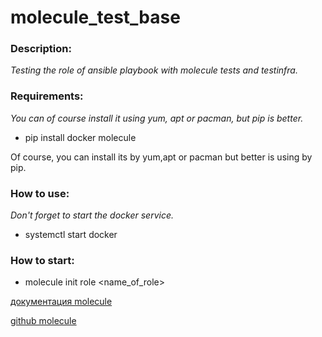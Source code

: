 # molecule_test_base
### Description: 
*Testing the role of ansible playbook with molecule tests and testinfra.*

### Requirements:
*You can of course install it using yum, apt or pacman, but pip is better.*
- pip install docker molecule

Of course, you can install its by yum,apt or pacman but better is using by pip.

### How to use:
*Don't forget to start the docker service.*
- systemctl start docker

### How to start:
- molecule init role <name_of_role>

[документация molecule](https://molecule.readthedocs.io/en/latest/getting-started.html) 

[github molecule](https://github.com/ansible-community/molecule)
